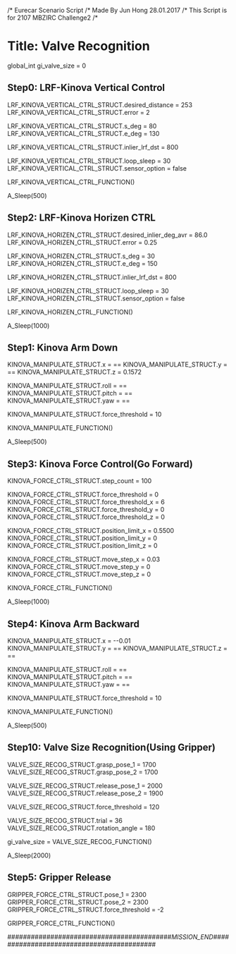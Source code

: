 /* Eurecar Scenario Script 
/* Made By Jun Hong 28.01.2017
/* This Script is for 2107 MBZIRC Challenge2
/*

# Title: Valve Recognition

global_int gi_valve_size = 0

## Step0: LRF-Kinova Vertical Control

LRF_KINOVA_VERTICAL_CTRL_STRUCT.desired_distance = 253
LRF_KINOVA_VERTICAL_CTRL_STRUCT.error = 2

LRF_KINOVA_VERTICAL_CTRL_STRUCT.s_deg = 80
LRF_KINOVA_VERTICAL_CTRL_STRUCT.e_deg = 130

LRF_KINOVA_VERTICAL_CTRL_STRUCT.inlier_lrf_dst = 800

LRF_KINOVA_VERTICAL_CTRL_STRUCT.loop_sleep = 30
LRF_KINOVA_VERTICAL_CTRL_STRUCT.sensor_option = false

LRF_KINOVA_VERTICAL_CTRL_FUNCTION()

A_Sleep(500)

## Step2: LRF-Kinova Horizen CTRL

LRF_KINOVA_HORIZEN_CTRL_STRUCT.desired_inlier_deg_avr = 86.0
LRF_KINOVA_HORIZEN_CTRL_STRUCT.error = 0.25

LRF_KINOVA_HORIZEN_CTRL_STRUCT.s_deg = 30
LRF_KINOVA_HORIZEN_CTRL_STRUCT.e_deg = 150

LRF_KINOVA_HORIZEN_CTRL_STRUCT.inlier_lrf_dst = 800

LRF_KINOVA_HORIZEN_CTRL_STRUCT.loop_sleep = 30
LRF_KINOVA_HORIZEN_CTRL_STRUCT.sensor_option = false

LRF_KINOVA_HORIZEN_CTRL_FUNCTION()

A_Sleep(1000)


## Step1: Kinova Arm Down

KINOVA_MANIPULATE_STRUCT.x = ==
KINOVA_MANIPULATE_STRUCT.y = ==
KINOVA_MANIPULATE_STRUCT.z = 0.1572

KINOVA_MANIPULATE_STRUCT.roll = ==
KINOVA_MANIPULATE_STRUCT.pitch = ==
KINOVA_MANIPULATE_STRUCT.yaw = ==

KINOVA_MANIPULATE_STRUCT.force_threshold = 10

KINOVA_MANIPULATE_FUNCTION()

A_Sleep(500)

## Step3: Kinova Force Control(Go Forward)

KINOVA_FORCE_CTRL_STRUCT.step_count = 100

KINOVA_FORCE_CTRL_STRUCT.force_threshold = 0
KINOVA_FORCE_CTRL_STRUCT.force_threshold_x = 6
KINOVA_FORCE_CTRL_STRUCT.force_threshold_y = 0
KINOVA_FORCE_CTRL_STRUCT.force_threshold_z = 0

KINOVA_FORCE_CTRL_STRUCT.position_limit_x = 0.5500
KINOVA_FORCE_CTRL_STRUCT.position_limit_y = 0
KINOVA_FORCE_CTRL_STRUCT.position_limit_z = 0

KINOVA_FORCE_CTRL_STRUCT.move_step_x = 0.03
KINOVA_FORCE_CTRL_STRUCT.move_step_y = 0
KINOVA_FORCE_CTRL_STRUCT.move_step_z = 0

KINOVA_FORCE_CTRL_FUNCTION()

A_Sleep(1000)

## Step4: Kinova Arm Backward

KINOVA_MANIPULATE_STRUCT.x = --0.01
KINOVA_MANIPULATE_STRUCT.y = ==
KINOVA_MANIPULATE_STRUCT.z = ==

KINOVA_MANIPULATE_STRUCT.roll = ==
KINOVA_MANIPULATE_STRUCT.pitch = ==
KINOVA_MANIPULATE_STRUCT.yaw = ==

KINOVA_MANIPULATE_STRUCT.force_threshold = 10

KINOVA_MANIPULATE_FUNCTION()

A_Sleep(500)

## Step10: Valve Size Recognition(Using Gripper)

VALVE_SIZE_RECOG_STRUCT.grasp_pose_1 = 1700
VALVE_SIZE_RECOG_STRUCT.grasp_pose_2 = 1700

VALVE_SIZE_RECOG_STRUCT.release_pose_1 = 2000
VALVE_SIZE_RECOG_STRUCT.release_pose_2 = 1900

VALVE_SIZE_RECOG_STRUCT.force_threshold = 120

VALVE_SIZE_RECOG_STRUCT.trial = 36
VALVE_SIZE_RECOG_STRUCT.rotation_angle = 180

gi_valve_size = VALVE_SIZE_RECOG_FUNCTION()

A_Sleep(2000)

## Step5: Gripper Release

GRIPPER_FORCE_CTRL_STRUCT.pose_1 = 2300
GRIPPER_FORCE_CTRL_STRUCT.pose_2 = 2300
GRIPPER_FORCE_CTRL_STRUCT.force_threshold = -2

GRIPPER_FORCE_CTRL_FUNCTION()


##########################################_MISSION_END_##########################################




